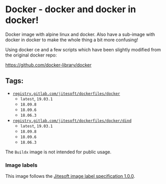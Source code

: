 # Docker - docker and docker in docker!

Docker image with alpine linux and docker. Also have a sub-image with docker in docker to make the whole
thing a bit more confusing!

Using docker ce and a few scripts which have been slightly modified from the original docker repo:

https://github.com/docker-library/docker

## Tags:

* [`registry.gitlab.com/jitesoft/dockerfiles/docker`](https://gitlab.com/jitesoft/dockerfiles/docker/blob/master/Dockerfile)
    * `latest`, `19.03.1`
    * `18.09.8` 
    * `18.09.6`
    * `18.06.3`
* [`registry.gitlab.com/jitesoft/dockerfiles/docker/dind`](https://gitlab.com/jitesoft/dockerfiles/docker/blob/master/Dind/Dockerfile)
    * `latest`, `19.03.1`
    * `18.09.8`
    * `18.09.6`
    * `18.06.3`

The `Buildx` image is not intended for public usage.

### Image labels

This image follows the [Jitesoft image label specification 1.0.0](https://gitlab.com/snippets/1866155).
